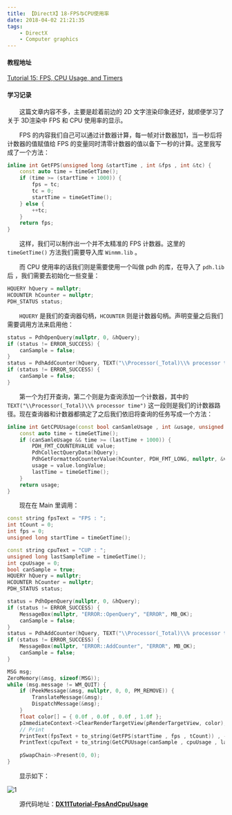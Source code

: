 ```yaml
---
title: 【DirectX】18-FPS与CPU使用率
date: 2018-04-02 21:21:35
tags:
	- DirectX
	- Computer graphics
---
```


#### 教程地址

[Tutorial 15: FPS, CPU Usage, and Timers](http://www.rastertek.com/dx11tut15.html)

#### 学习记录

&emsp;&emsp;这篇文章内容不多，主要是趁着前边的 2D 文字渲染印象还好，就顺便学习了关于 3D渲染中 FPS 和 CPU 使用率的显示。

<!--more-->

&emsp;&emsp;FPS 的内容我们自己可以通过计数器计算，每一帧对计数器加1，当一秒后将计数器的值赋值给 FPS 的变量同时清零计数器的值以备下一秒的计算。这里我写成了一个方法：

```c++
inline int GetFPS(unsigned long &startTime , int &fps , int &tc) {
	const auto time = timeGetTime();
	if (time >= (startTime + 1000)) {
		fps = tc;
		tc = 0;
		startTime = timeGetTime();
	} else {
		++tc;
	}
	return fps;
}
```

&emsp;&emsp;这样，我们可以制作出一个并不太精准的 FPS 计数器。这里的 `timeGetTime()` 方法我们需要导入库 `Winmm.lib` 。

&emsp;&emsp;而 CPU 使用率的话我们则是需要使用一个叫做 pdh 的库，在导入了 `pdh.lib` 后 ，我们需要去初始化一些变量：

```c++
HQUERY hQuery = nullptr;
HCOUNTER hCounter = nullptr;
PDH_STATUS status;
```

&emsp;&emsp;`HQUERY` 是我们的查询器句柄，`HCOUNTER` 则是计数器句柄。声明变量之后我们需要调用方法来启用他：

```c++
status = PdhOpenQuery(nullptr, 0, &hQuery);
if (status != ERROR_SUCCESS) {
	canSample = false;
}
status = PdhAddCounter(hQuery, TEXT("\\Processor(_Total)\\% processor time"), 0, &hCounter);
if (status != ERROR_SUCCESS) {
	canSample = false;
}
```

&emsp;&emsp;第一个为打开查询，第二个则是为查询添加一个计数器，其中的`TEXT("\\Processor(_Total)\\% processor time")` 这一段则是我们的计数器路径。现在查询器和计数器都搞定了之后我们依旧将查询的任务写成一个方法：

```c++
inline int GetCPUUsage(const bool canSamleUsage , int &usage, unsigned long &lastTime , const HQUERY hQuery , const HCOUNTER hCounter) {
	const auto time = timeGetTime();
	if (canSamleUsage && time >= (lastTime + 1000)) {
		PDH_FMT_COUNTERVALUE value;
		PdhCollectQueryData(hQuery);
		PdhGetFormattedCounterValue(hCounter, PDH_FMT_LONG, nullptr, &value);
		usage = value.longValue;
		lastTime = timeGetTime();
	}
	return usage;
}
```

&emsp;&emsp;现在在 Main 里调用：

```c++
const string fpsText = "FPS : ";
int tCount = 0;
int fps = 0;
unsigned long startTime = timeGetTime();

const string cpuText = "CUP : ";
unsigned long lastSampleTime = timeGetTime();
int cpuUsage = 0;
bool canSample = true;
HQUERY hQuery = nullptr;
HCOUNTER hCounter = nullptr;
PDH_STATUS status;

status = PdhOpenQuery(nullptr, 0, &hQuery);
if (status != ERROR_SUCCESS) {
	MessageBox(nullptr, "ERROR::OpenQuery", "ERROR", MB_OK);
	canSample = false;
}
status = PdhAddCounter(hQuery, TEXT("\\Processor(_Total)\\% processor time"), 0, &hCounter);
if (status != ERROR_SUCCESS) {
	MessageBox(nullptr, "ERROR::AddCounter", "ERROR", MB_OK);
	canSample = false;
}

MSG msg;
ZeroMemory(&msg, sizeof(MSG));
while (msg.message != WM_QUIT) {
	if (PeekMessage(&msg, nullptr, 0, 0, PM_REMOVE)) {
		TranslateMessage(&msg);
		DispatchMessage(&msg);
	}
	float color[] = { 0.0f , 0.0f , 0.0f , 1.0f };
	pImmediateContext->ClearRenderTargetView(pRenderTargetView, color);
    // Print
	PrintText(fpsText + to_string(GetFPS(startTime , fps , tCount)) , -620, 300, fonts , pVertexShader, pPixelShader, pInputLayout, pDevice, &vertices, &pImmediateContext);
	PrintText(cpuText + to_string(GetCPUUsage(canSample , cpuUsage , lastSampleTime , hQuery , hCounter)) , -620, 240, fonts , pVertexShader, pPixelShader, pInputLayout, pDevice, &vertices, &pImmediateContext);
    
	pSwapChain->Present(0, 0);
}
```

&emsp;&emsp;显示如下：

![1](https://image.ibb.co/nhA8Ux/image.png)

&emsp;&emsp;源代码地址：[**DX11Tutorial-FpsAndCpuUsage**](https://github.com/KsGin/DX11Tutorial/tree/master/DX11Tutorial-FpsAndCpuUsage)

